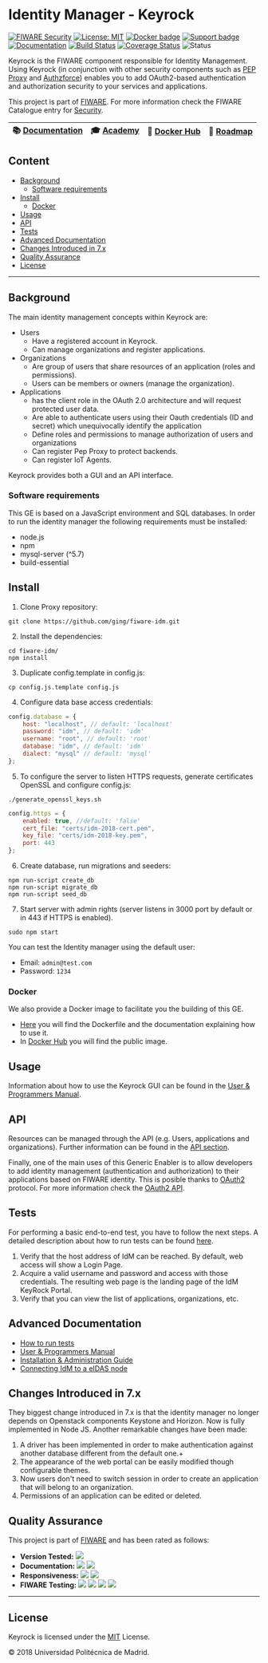 # Identity Manager - Keyrock

[![FIWARE Security](https://nexus.lab.fiware.org/repository/raw/public/badges/chapters/security.svg)](https://www.fiware.org/developers/catalogue/)
[![License: MIT](https://img.shields.io/github/license/ging/fiware-idm.svg)](https://opensource.org/licenses/MIT)
[![Docker badge](https://img.shields.io/docker/pulls/fiware/idm.svg)](https://hub.docker.com/r/fiware/idm/)
[![Support badge](https://img.shields.io/badge/tag-fiware-orange.svg?logo=stackoverflow)](https://stackoverflow.com/search?q=%5Bfiware%5D+keyrock)
<br>
[![Documentation](https://img.shields.io/readthedocs/fiware-idm.svg)](https://fiware-idm.readthedocs.io/en/latest/)
[![Build Status](https://travis-ci.org/ging/fiware-idm.svg?branch=master)](https://travis-ci.org/ging/fiware-idm)
[![Coverage Status](https://coveralls.io/repos/github/ging/fiware-idm/badge.svg?branch=master)](https://coveralls.io/github/ging/fiware-idm?branch=master)
![Status](https://nexus.lab.fiware.org/repository/raw/public/static/badges/statuses/keyrock.svg)

Keyrock is the FIWARE component responsible for Identity Management. Using
Keyrock (in conjunction with other security components such as
[PEP Proxy](https://github.com/ging/fiware-pep-proxy) and
[Authzforce](https://github.com/authzforce/server)) enables you to add
OAuth2-based authentication and authorization security to your services and
applications.

This project is part of [FIWARE](https://www.fiware.org/). For more information
check the FIWARE Catalogue entry for
[Security](https://github.com/Fiware/catalogue/tree/master/security).

| :books: [Documentation](https://fiware-idm.readthedocs.io/en/latest/) | :mortar_board: [Academy](https://fiware-academy.readthedocs.io/en/latest/security/keyrock) | :whale: [Docker Hub](https://hub.docker.com/r/fiware/idm/)| :dart: [Roadmap](https://github.com/ging/fiware-idm/blob/master/roadmap.md) |
|---|---|---|---|


## Content

-   [Background](#background)
    -   [Software requirements](#software-requirements)
-   [Install](#install)
    -   [Docker](#docker)
-   [Usage](#usage)
-   [API](#api)
-   [Tests](#tests)
-   [Advanced Documentation](#advanced-documentation)
-   [Changes Introduced in 7.x](#changes-introduced-in-7x)
-   [Quality Assurance](#quality-assurance)
-   [License](#license)

---

## Background

The main identity management concepts within Keyrock are:

-   Users
    -   Have a registered account in Keyrock.
    -   Can manage organizations and register applications.
-   Organizations
    -   Are group of users that share resources of an application (roles and
        permissions).
    -   Users can be members or owners (manage the organization).
-   Applications
    -   has the client role in the OAuth 2.0 architecture and will request
        protected user data.
    -   Are able to authenticate users using their Oauth credentials (ID and
        secret) which unequivocally identify the application
    -   Define roles and permissions to manage authorization of users and
        organizations
    -   Can register Pep Proxy to protect backends.
    -   Can register IoT Agents.

Keyrock provides both a GUI and an API interface.

### Software requirements

This GE is based on a JavaScript environment and SQL databases. In order to run
the identity manager the following requirements must be installed:

-   node.js
-   npm
-   mysql-server (^5.7)
-   build-essential

## Install

1.  Clone Proxy repository:

```console
git clone https://github.com/ging/fiware-idm.git
```

2.  Install the dependencies:

```console
cd fiware-idm/
npm install
```

3.  Duplicate config.template in config.js:

```console
cp config.js.template config.js
```

4.  Configure data base access credentials:

```javascript
config.database = {
    host: "localhost", // default: 'localhost'
    password: "idm", // default: 'idm'
    username: "root", // default: 'root'
    database: "idm", // default: 'idm'
    dialect: "mysql" // default: 'mysql'
};
```

5.  To configure the server to listen HTTPS requests, generate certificates
    OpenSSL and configure config.js:

```console
./generate_openssl_keys.sh
```

```javascript
config.https = {
    enabled: true, //default: 'false'
    cert_file: "certs/idm-2018-cert.pem",
    key_file: "certs/idm-2018-key.pem",
    port: 443
};
```

6.  Create database, run migrations and seeders:

```console
npm run-script create_db
npm run-script migrate_db
npm run-script seed_db
```

7.  Start server with admin rights (server listens in 3000 port by default or in
    443 if HTTPS is enabled).

```console
sudo npm start
```

You can test the Identity manager using the default user:

-   Email: `admin@test.com`
-   Password: `1234`

### Docker

We also provide a Docker image to facilitate you the building of this GE.

-   [Here](https://github.com/ging/fiware-idm/tree/master/extras/docker) you
    will find the Dockerfile and the documentation explaining how to use it.
-   In [Docker Hub](https://hub.docker.com/r/fiware/idm/) you will find the
    public image.

## Usage

Information about how to use the Keyrock GUI can be found in the
[User & Programmers Manual](https://fiware-idm.readthedocs.io/en/latest/user_guide/).

## API

Resources can be managed through the API (e.g. Users, applications and
organizations). Further information can be found in the
[API section](http://fiware-idm.readthedocs.org/en/latest/api).

Finally, one of the main uses of this Generic Enabler is to allow developers to
add identity management (authentication and authorization) to their applications
based on FIWARE identity. This is posible thanks to
[OAuth2](https://oauth.net/2/) protocol. For more information check the
[OAuth2 API](http://fiware-idm.readthedocs.org/en/latest/api/#def-apiOAuth).

## Tests

For performing a basic end-to-end test, you have to follow the next steps. A
detailed description about how to run tests can be found
[here](http://fiware-idm.readthedocs.org/en/latest/admin_guide#end-to-end-testing).

1. Verify that the host address of IdM can be reached. By default, web access
   will show a Login Page.
2. Acquire a valid username and password and access with those credentials. The
   resulting web page is the landing page of the IdM KeyRock Portal.
3. Verify that you can view the list of applications, organizations, etc.

## Advanced Documentation

-   [How to run tests](http://fiware-idm.readthedocs.org/en/latest/admin_guide#end-to-end-testing)
-   [User & Programmers Manual](http://fiware-idm.readthedocs.org/en/latest/user_guide/)
-   [Installation & Administration Guide](http://fiware-idm.readthedocs.org/en/latest/admin_guide/)
-   [Connecting IdM to a eIDAS node](http://fiware-idm.readthedocs.org/en/latest/eidas/)

## Changes Introduced in 7.x

They biggest change introduced in 7.x is that the identity manager no longer
depends on Openstack components Keystone and Horizon. Now is fully implemented
in Node JS. Another remarkable changes have been made:

1.  A driver has been implemented in order to make authentication against
    another database different from the default one.+
2.  The appearance of the web portal can be easily modified though configurable
    themes.
3.  Now users don't need to switch session in order to create an application
    that will belong to an organization.
4.  Permissions of an application can be edited or deleted.

## Quality Assurance

This project is part of [FIWARE](https://fiware.org/) and has been rated as
follows:

-   **Version Tested:**
    ![ ](https://img.shields.io/badge/dynamic/json.svg?label=Version&url=https://fiware.github.io/catalogue/json/keyrock.json&query=$.version&colorB=blue)
-   **Documentation:**
    ![ ](https://img.shields.io/badge/dynamic/json.svg?label=Completeness&url=https://fiware.github.io/catalogue/json/keyrock.json&query=$.docCompleteness&colorB=blue)
    ![ ](https://img.shields.io/badge/dynamic/json.svg?label=Usability&url=https://fiware.github.io/catalogue/json/keyrock.json&query=$.docSoundness&colorB=blue)
-   **Responsiveness:**
    ![ ](https://img.shields.io/badge/dynamic/json.svg?label=Time%20to%20Respond&url=https://fiware.github.io/catalogue/json/keyrock.json&query=$.timeToCharge&colorB=blue)
    ![ ](https://img.shields.io/badge/dynamic/json.svg?label=Time%20to%20Fix&url=https://fiware.github.io/catalogue/json/keyrock.json&query=$.timeToFix&colorB=blue)
-   **FIWARE Testing:**
    ![ ](https://img.shields.io/badge/dynamic/json.svg?label=Tests%20Passed&url=https://fiware.github.io/catalogue/json/keyrock.json&query=$.failureRate&colorB=blue)
    ![ ](https://img.shields.io/badge/dynamic/json.svg?label=Scalability&url=https://fiware.github.io/catalogue/json/keyrock.json&query=$.scalability&colorB=blue)
    ![ ](https://img.shields.io/badge/dynamic/json.svg?label=Performance&url=https://fiware.github.io/catalogue/json/keyrock.json&query=$.performance&colorB=blue)
    ![ ](https://img.shields.io/badge/dynamic/json.svg?label=Stability&url=https://fiware.github.io/catalogue/json/keyrock.json&query=$.stability&colorB=blue)

---

## License

Keyrock is licensed under the [MIT](LICENSE) License.

© 2018 Universidad Politécnica de Madrid.
